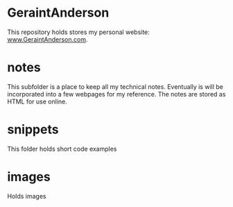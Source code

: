 # GeraintAnderson
This repository holds stores my personal website: www.GeraintAnderson.com.

# notes
This subfolder is a place to keep all my technical notes.  Eventually is will be incorporated into a few webpages for my reference.  The notes are stored as HTML for use online.

# snippets
This folder holds short code examples

# images
Holds images

